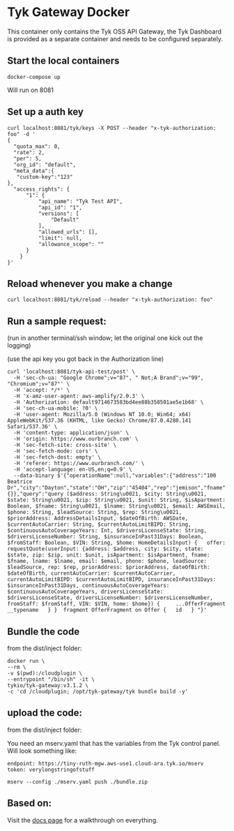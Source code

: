 # Tyk Gateway Docker

This container only contains the Tyk OSS API Gateway, the Tyk Dashboard is provided as a separate container and needs to be configured separately.

## Start the local containers

`docker-compose up`

Will run on 8081

## Set up a auth key

```
curl localhost:8081/tyk/keys -X POST --header "x-tyk-authorization: foo" -d '
{
  "quota_max": 0,
  "rate": 2,
  "per": 5,
  "org_id": "default",
  "meta_data":{
   "custom-key":"123"
},
  "access_rights": {
      "1": {
          "api_name": "Tyk Test API",
          "api_id": "1",
          "versions": [
              "Default"
          ],
          "allowed_urls": [],
          "limit": null,
          "allowance_scope": ""
      }
    }
}'

```

## Reload whenever you make a change

```
curl localhost:8081/tyk/reload --header "x-tyk-authorization: foo"
```

## Run a sample request:

(run in another terminal/ssh window; let the original one kick out the logging)

(use the api key you got back in the Authorization line)

```
curl 'localhost:8081/tyk-api-test/post' \
  -H 'sec-ch-ua: "Google Chrome";v="87", " Not;A Brand";v="99", "Chromium";v="87"' \
  -H 'accept: */*' \
  -H 'x-amz-user-agent: aws-amplify/2.0.3' \
  -H 'Authorization: default9714673583bd4ee88b358501ae5e1b68' \
  -H 'sec-ch-ua-mobile: ?0' \
  -H 'user-agent: Mozilla/5.0 (Windows NT 10.0; Win64; x64) AppleWebKit/537.36 (KHTML, like Gecko) Chrome/87.0.4280.141 Safari/537.36' \
  -H 'content-type: application/json' \
  -H 'origin: https://www.ourbranch.com' \
  -H 'sec-fetch-site: cross-site' \
  -H 'sec-fetch-mode: cors' \
  -H 'sec-fetch-dest: empty' \
  -H 'referer: https://www.ourbranch.com/' \
  -H 'accept-language: en-US,en;q=0.9' \
  --data-binary $'{"operationName":null,"variables":{"address":"100 Beatrice Dr","city":"Dayton","state":"OH","zip":"45404","rep":"jemison","fname":"Kurt","lname":"Muldrew","isApartment":false,"dateOfBirth":null,"currentAutoCarrier":null,"currentAutoLimitBIPD":null,"continuousAutoCoverageYears":null,"driversLicenseState":null,"driversLicenseNumber":null,"insuranceInPast31Days":false,"home":{}},"query":"query ($address: String\u0021, $city: String\u0021, $state: String\u0021, $zip: String\u0021, $unit: String, $isApartment: Boolean, $fname: String\u0021, $lname: String\u0021, $email: AWSEmail, $phone: String, $leadSource: String, $rep: String\u0021, $priorAddress: AddressDetailsInput, $dateOfBirth: AWSDate, $currentAutoCarrier: String, $currentAutoLimitBIPD: String, $continuousAutoCoverageYears: Int, $driversLicenseState: String, $driversLicenseNumber: String, $insuranceInPast31Days: Boolean, $fromStaff: Boolean, $VIN: String, $home: HomeDetailsInput) {   offer: requestQuote(userInput: {address: $address, city: $city, state: $state, zip: $zip, unit: $unit, isApartment: $isApartment, fname: $fname, lname: $lname, email: $email, phone: $phone, leadSource: $leadSource, rep: $rep, priorAddress: $priorAddress, dateOfBirth: $dateOfBirth, currentAutoCarrier: $currentAutoCarrier, currentAutoLimitBIPD: $currentAutoLimitBIPD, insuranceInPast31Days: $insuranceInPast31Days, continuousAutoCoverageYears: $continuousAutoCoverageYears, driversLicenseState: $driversLicenseState, driversLicenseNumber: $driversLicenseNumber, fromStaff: $fromStaff, VIN: $VIN, home: $home}) {     ...OfferFragment     __typename   } }  fragment OfferFragment on Offer {   id   } "}'
```

## Bundle the code

from the dist/inject folder:

```
docker run \
--rm \
-v $(pwd):/cloudplugin \
--entrypoint "/bin/sh" -it \
tykio/tyk-gateway:v3.1.2 \
-c 'cd /cloudplugin; /opt/tyk-gateway/tyk bundle build -y'
```

## upload the code:

from the dist/inject folder:

You need an mserv.yaml that has the variables from the Tyk control panel. Will look something like:

```
endpoint: https://tiny-ruth-mgw.aws-use1.cloud-ara.tyk.io/mserv
token: verylongstringofstuff
```

```
mserv --config ./mserv.yaml push ./bundle.zip
```

## Based on:

Visit the [docs page](http://sedky.ca/tyk-gw-docker-dev-env/docs/gateway/overview) for a walkthrough on everything.

